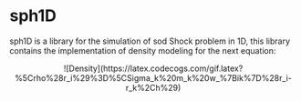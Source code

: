 # sph1D
sph1D is a library for the simulation of sod Shock problem in 1D, this library contains the implementation of density modeling for the next equation:

<center>![Density](https://latex.codecogs.com/gif.latex?%5Crho%28r_i%29%3D%5CSigma_k%20m_k%20w_%7Bik%7D%28r_i-r_k%2Ch%29)</center>
